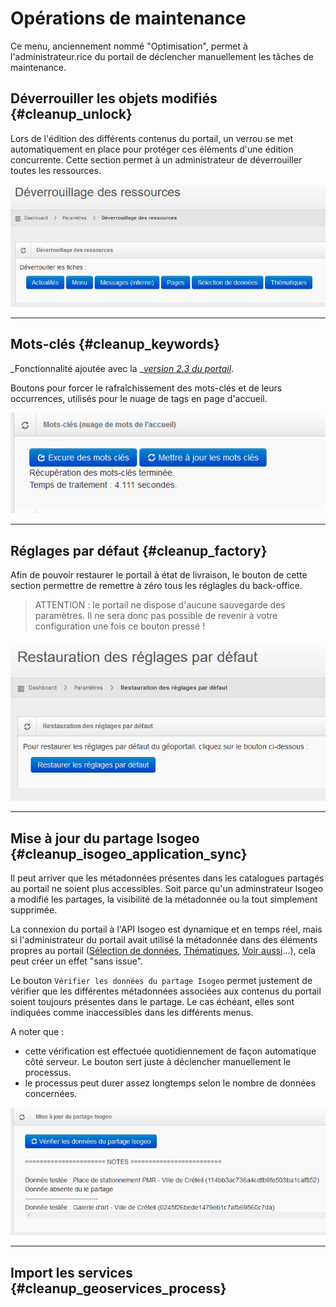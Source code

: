# Opérations de maintenance

Ce menu, anciennement nommé "Optimisation", permet à l'administrateur.rice du portail de déclencher manuellement les t&#226;ches de maintenance.

## Déverrouiller les objets modifiés {#cleanup_unlock}

Lors de l'édition des différents contenus du portail, un verrou se met automatiquement en place pour protéger ces éléments d'une édition concurrente. Cette section permet à un administrateur de déverrouiller toutes les ressources.

![&quot;Boutons pour déverrouiller les différentes ressources côté back&quot;](/assets/back_unlock.png)

----

## Mots-clés {#cleanup_keywords}

_Fonctionnalité ajoutée avec la _[_version 2.3 du portail_](/versions#version23.md).

Boutons pour forcer le rafraîchissement des mots-clés et de leurs occurrences, utilisés pour le nuage de tags en page d'accueil.

![](/assets/back_keywords_cloud_refresh.png "Mettre &agrave; jour les mots-cl	&eacute;s")

----

## Réglages par défaut {#cleanup_factory}

Afin de pouvoir restaurer le portail à état de livraison, le bouton de cette section permettre de remettre à zéro tous les réglagles du back-office.

> ATTENTION : le portail ne dispose d'aucune sauvegarde des paramètres. Il ne sera donc pas possible de revenir à votre configuration une fois ce bouton pressé !

![](/assets/back_reset_default.png)

----

## Mise à jour du partage Isogeo {#cleanup_isogeo_application_sync}

Il peut arriver que les métadonnées présentes dans les catalogues partagés au portail ne soient plus accessibles. Soit parce qu'un adminstrateur Isogeo a modifié les partages, la visibilité de la métadonnée ou la tout simplement supprimée.

La connexion du portail à l'API Isogeo est dynamique et en temps réel, mais si l'administrateur du portail avait utilisé la métadonnée dans des éléments propres au portail \([Sélection de données](/homepage/featured-data.md), [Thématiques](/homepage/thematics.md), [Voir aussi](/settings/voir-aussi.md)...\), cela peut créer un effet "sans issue".

Le bouton `Vérifier les données du partage Isogeo` permet justement de vérifier que les différentes métadonnées associées aux contenus du portail soient toujours présentes dans le partage. Le cas échéant, elles sont indiquées comme inaccessibles dans les différents menus.

A noter que :

* cette vérification est effectuée quotidiennement de façon automatique côté serveur. Le bouton sert juste à déclencher manuellement le processus.
* le processus peut durer assez longtemps selon le nombre de données concernées.

![](/assets/back_unlock_share_refresh.png)


----

## Import les services {#cleanup_geoservices_process}




